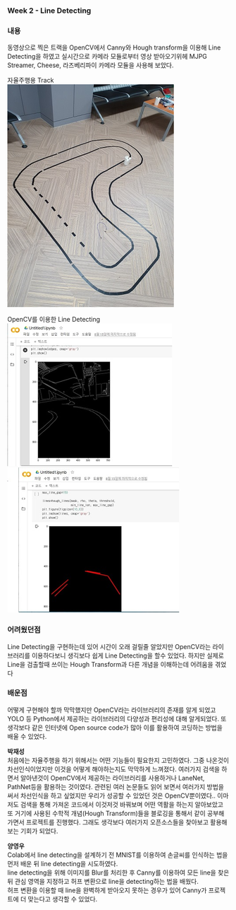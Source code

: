  ### Week 2 - Line Detecting
 ### **내용** 
 동영상으로 찍은 트랙을 OpenCV에서 Canny와 Hough transform을 이용해 Line Detecting을 하였고
 실시간으로 카메라 모듈로부터 영상 받아오기위헤 MJPG Streamer, Cheese, 라즈베리파이 카메라 모듈을 사용해 보았다.  
 
 자율주행용 Track   
 ![image1](/document/images/image2.jpg)    
 
 OpenCV를 이용한 Line Detecting   
 ![image1](/document/images/image3.jpg)
 ![image1](/document/images/image4.jpg)  

 ### **어려웠던점**
  Line Detecting을 구현하는데 있어 시간이 오래 걸릴줄 알았지만 OpenCV라는 라이브러리를 이용하다보니 생긱보다 쉽게 Line Detecting을 
  할수 있었다. 하지만 실제로 Line을 검출할때 쓰이는 Hough Transform과 다른 개념을 이해하는데 어려움을 겪었다
 
 ### **배운점**  
 어떻게 구현해야 할까 막막했지만 OpenCV라는 라이브러리의 존재를 알게 되었고 YOLO 등 Python에서 제공하는 라이브러리의 다양성과 편리성에 대해
 알게되었다. 또 생각보다 같은 인터넷에 Open source code가 많아 이를 활용하여 코딩하는 방법을 배울 수 있었다.
 
 
 **박재성**   
 처음에는 자율주행을 하기 위해서는 어떤 기능들이 필요한지 고민하였다.
 그중 나온것이 차선인식이었지만 이것을 어떻게 해야하는지도 막막하게 느껴졌다. 여러가지 검색을 하면서 알아낸것이 OpenCV에서 제공하는 라이브러리를 사용하거나
 LaneNet, PathNet등을 활용하는 것이였다. 관련된 여러 논문들도 읽어 보면서 여러가지 방법을 써서 차선인식을 하고 싶었지만 우리가 성공할 수 있었던 것은 OpenCV뿐이였다..
 이마저도 검색을 통해 가져온 코드에서 이것저것 바꿔보며 어떤 역활을 하는지 알아보았고 또 거기에 사용된 수학적 개념(Hough Transform)들을 블로깅을 통해서 같이 공부해가면서
 프로젝트를 진행했다. 그래도 생각보다 여러가지 오픈소스들을 찾아보고 활용해보는 기회가 되었다.
 
 
 **양영우**   
 Colab에서 line detecting을 설계하기 전 MNIST를 이용하여 손글씨를 인식하는 법을 먼저 배운 뒤 line detecting을 시도하였다.   
 line detecting을 위해 이미지를 Blur를 처리한 후 Canny를 이용하여 모든 line을 찾은 뒤 관심 영역을 지정하고 허프 변환으로 line을 detecting하는 법을 배웠다.   
 허프 변환을 이용할 때 line을 완벽하게 받아오지 못하는 경우가 있어 Canny가 프로젝트에 더 맞는다고 생각할 수 있었다.   
 
